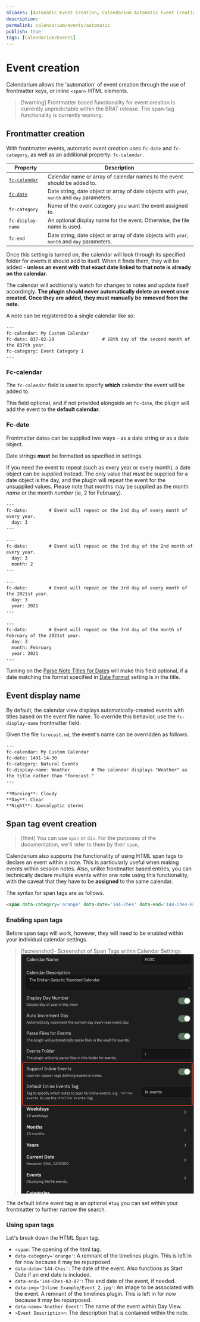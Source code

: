 ```yaml
---
aliases: [Automatic Event Creation, Calendarium Automatic Event Creation, Event Creation]
description: 
permalink: calendarium/events/automatic
publish: true
tags: [Calendarium/Events]
---
```


# Event creation

Calendarium allows the 'automation' of event creation through the use of frontmatter keys, or inline `<span>` HTML elements.


>[!warning] Frontmatter based functionality for event creation is currently unpredictable within the BRAT release. The span-tag functionality is currently working.

## Frontmatter creation

With frontmatter events, automatic event creation uses `fc-date` and `fc-category`, as well as an additional property: `fc-calendar`.

| Property                      | Description                                                                                  |
| ----------------------------- | -------------------------------------------------------------------------------------------- |
| [`fc-calendar`](#fc-calendar) | Calendar name or array of calendar names to the event should be added to.                    |
| [`fc-date`](#fc-date)         | Date string, date object or array of date objects with `year`, `month` and `day` parameters. |
| `fc-category`                 | Name of the event category you want the event assigned to.                                                                  |
| `fc-display-name`             | An optional display name for the event. Otherwise, the file name is used.                    |
| `fc-end`                      | Date string, date object or array of date objects with `year`, `month` and `day` parameters. |

Once this setting is turned on, the calendar will look through its specified folder for events it should add to itself. When it finds them, they will be added - **unless an event with that exact date linked to that note is already on the calendar.**

The calendar will additionally watch for changes to notes and update itself accordingly. **The plugin should never automatically delete an event once created. Once they are added, they must manually be removed from the note.**

A note can be registered to a single calendar like so:

```
---
fc-calendar: My Custom Calendar
fc-date: 837-02-28                  # 28th day of the second month of the 837th year.
fc-category: Event Category 1
---
```

### Fc-calendar

The `fc-calendar` field is used to specify **which** calendar the event will be added to.

This field optional, and if not provided alongside an `fc-date`, the plugin will add the event to the **default calendar.**

### Fc-date

Frontmatter dates can be supplied two ways - as a date string or as a date object.

Date strings **must** be formatted as specified in settings.

If you need the event to repeat (such as every year or every month), a date object can be supplied instead. The only value that *must* be supplied for a date object is the day, and the plugin will repeat the event for the unsupplied values. Please note that months may be supplied as the month *name* or the month *number* (ie, 2 for February).

```
---
fc-date:        # Event will repeat on the 2nd day of every month of every year.
  day: 3
---

---
fc-date:        # Event will repeat on the 3rd day of the 2nd month of every year.
  day: 3
  month: 2
---

---
fc-date:        # Event will repeat on the 3rd day of every month of the 2021st year.
  day: 3
  year: 2021
---

---
fc-date:        # Event will repeat on the 3rd day of the month of February of the 2021st year.
  day: 3
  month: February
  year: 2021
---

```

Turning on the [Parse Note Titles for Dates](Calendarium/Settings.md#Parse%20Note%20Titles%20for%20Dates) will make this field optional, if a date matching the format specified in [Date Format](Calendarium/Settings.md#Date%20Format) setting is in the title.

## Event display name

By default, the calendar view displays automatically-created events with titles based on the event file name. To override this behavior, use the `fc-display-name` frontmatter field.

Given the file `forecast.md`, the event's name can be overridden as follows:

```
---
fc-calendar: My Custom Calendar
fc-date: 1491-14-30
fc-category: Natural Events
fc-display-name: Weather        # The calendar displays "Weather" as the title rather than "forecast."
---

**Morning**: Cloudy
**Day**: Clear
**Night**: Apocalyptic storms

```

## Span tag event creation

>[!hint] You can use `span` or `div`. For the purposes of the documentation, we'll refer to them by their `span`,

Calendarium also supports the functionality of using HTML span tags to declare an event within a note. This is particularly useful when making events within session notes. Also, unlike frontmatter based entries, you can technically declare multiple events within one note using this functionality, with the caveat that they have to be **assigned** to the same calendar. 

The syntax for span tags are as follows.

```md
<span data-category='orange' data-date='144-Ches' data-end='144-Ches-03-07' data-img='Inline Example/Event_2.jpg' data-name='Another Event'>Event Description</span>
```

### Enabling span tags

Before span tags will work, however, they will need to be enabled within your individual calendar settings. 

> [!screenshot]- Screenshot of Span Tags within Calendar Settings
> ![span tags settings](publish/images/IMG-Event%20Creation.png)

The default inline event tag is an optional `#tag` you can set within your frontmatter to further narrow the search.

### Using span tags

Let's break down the HTML Span tag.

- `<span`: The opening of the html tag.
- `data-category='orange'`: A remnant of the timelines plugin. This is left in for now because it may be repurposed. 
- `data-date='144-Ches'`: The date of the event. Also functions as Start Date if an end date is included.
- `data-end='144-Ches-03-07'`: The end date of the event, if needed.
- `data-img='Inline Example/Event_2.jpg'`: An image to be associated with the event. A remnant of the timelines plugin. This is left in for now because it may be repurposed. 
- `data-name='Another Event'`: The name of the event within Day View.
- `>Event Description<`: The description that is contained within the note.